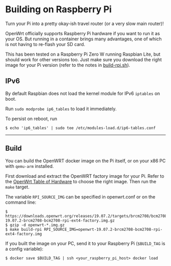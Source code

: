 # Building on Raspberry Pi

Turn your Pi into a pretty okay-ish travel router (or a very slow main router)!

OpenWrt officially supports Raspberry Pi hardware if you want to run it as your OS. But running in a container brings many advantages, one of which is not having to re-flash your SD card.

This has been tested on a Raspberry Pi Zero W running Raspbian Lite, but should work for other versions too. Just make sure you download the right image for your Pi version (refer to the notes in [build-rpi.sh](./build-rpi.sh)).


## IPv6
By default Raspbian does not load the kernel module for IPv6 `iptables` on boot.

Run `sudo modprobe ip6_tables` to load it immediately.

To persist on reboot, run

    $ echo 'ip6_tables' | sudo tee /etc/modules-load.d/ip6-tables.conf

---
## Build 
You can build the OpenWRT docker image on the Pi itself, or on your x86 PC with `qemu-arm` installed.

First download and extract the OpenWRT factory image for your Pi. Refer to the [OpenWrt Table of Hardware](https://openwrt.org/toh/raspberry_pi_foundation/raspberry_pi) to choose the right image. Then run the `make` target.

The variable `RPI_SOURCE_IMG` can be specified in openwrt.conf or on the command line:
```
$ https://downloads.openwrt.org/releases/19.07.2/targets/brcm2708/bcm2708/openwrt-19.07.2-brcm2708-bcm2708-rpi-ext4-factory.img.gz
$ gzip -d openwrt-*.img.gz
$ make build-rpi RPI_SOURCE_IMG=openwrt-19.07.2-brcm2708-bcm2708-rpi-ext4-factory.img
```

If you built the image on your PC, send it to your Raspberry Pi (`$BUILD_TAG` is a config variable):
```
$ docker save $BUILD_TAG | ssh <your_raspberry_pi_host> docker load